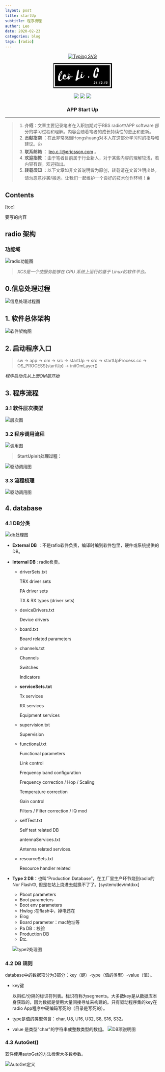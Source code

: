 ```yaml
---
layout: post
title: startUp
subtitle: 程序梳理
author: Leo
date: 2020-02-23
categories: blog
tags: [radio]
---
```


<center>

[![Typing SVG](https://readme-typing-svg.herokuapp.com?color=%23BF2D0C&size=16&center=%E7%9C%9F&vCenter=%E7%9C%9F&width=470&lines=Professionalism%EF%BC%8C+Respect%2C+Perseverance%EF%BC%8C+Integrity)](https://git.io/typing-svg)

</center>

<p align="center">

<a href="https://github.com/Leo-2019" target="_blank">
	<img src="https://github.com/Leo-2019/Picture/blob/main/pictures/logo/square_mid.jpg?raw=true" width=""/>
</a>

</p>

<p align="center">
  <a href="https://github.com/Leo-2019"><img src="https://img.shields.io/badge/Author-Leo-blue.svg"></a>
  <a href="https://www.ericsson.com"><img src="https://img.shields.io/badge/company-Ericssion-brightgreen.svg"></a>
  <a href="https://internal.ericsson.com/org/31580708?unit=31580708"><img src="https://img.shields.io/badge/Unit-RPCN_SWD_APP4-red.svg"></a>
</p>

<h3 align="center">APP Start Up</h3>

---

> 1. **介绍**：文章主要记录笔者在入职初期对于RBS radio中APP software 部分的学习过程和理解。内容会随着笔者的成长持续性的更正和更新。
> 2. **贡献指南** ：在此非常感谢Hongshuang对本人在这部分学习时的指导和建议。👍
> 3. **联系邮箱** ： leo.c.li@ericsson.com 。
> 4. **欢迎指教** ：由于笔者目前属于行业新人，对于某些内容的理解较浅，若内容有误，欢迎指出。
> 5. **转载须知** ：以下文章如非文首说明皆为原创，转载请在文首注明出处，请勿恶意抄袭/搬运。让我们一起维护一个良好的技术创作环境！⛽️

## Contents

[toc]

要写的内容


## radio 架构

### 功能域

![radio功能图](/pictures/Picture10.png)

> *XCS是一个使服务能够在 CPU 系统上运行的基于 Linux的软件平台。*


## 0.信息处理过程

![信息处理过程图](pictures/radio_architecture.png)

## 1. 软件总体架构

![软件架构图](/pictures/Picture0.png)

## 2. 启动程序入口

> sw -> app -> om -> src -> startUp -> src -> startUpProcess.cc -> OS_PROCESS(startUp) -> initOmLayer()

 *程序启动先从上面OM层开始*

## 3. 程序流程

### 3.1 软件层次模型

![层次图](/pictures/Picture1.png)

### 3.2 程序调用流程

![调用图](/pictures/Picture2.png)

> **StartUpinit处理过程：**

![驱动调用图](/pictures/Picture3.png)

### 3.3 流程梳理

![驱动调用图](/pictures/Picture8.png)

## 4. database

### 4.1 DB分类

![db处理图](/pictures/Picture4.png)

* **External DB** ：不是rafio软件负责，编译时编到软件包里，硬件或系统提供的DB。
* **Internal DB** : radio负责。
  
  * driverSets.txt

    TRX driver sets

    PA driver sets

    TX  & RX types (driver sets)

  * deviceDrivers.txt

    Device drivers  

  * board.txt
  
    Board related parameters

  * channels.txt
  
    Channels

    Switches

    Indicators

  * **serviceSets.txt**
  
    Tx services

    RX services

    Equipment services

  * supervision.txt
  
    Supervision

  * functional.txt
  
    Functional parameters

    Link control

    Frequency band configuration

    Frequency correction / Hop / Scaling

    Temperature correction

    Gain control

    Filters / Filter correction / IQ mod

  * selfTest.txt
  
    Self test related DB

    antennaServices.txt

    Antenna related services.

  * resourceSets.txt
  
    Resource handler related

* **Type 2 DB**：也叫“Production Database”，在工厂里生产环节烧到radio的Nor Flash中, 但是在站上烧进去就换不了了。[system/dev/mtdxx]
  * Pboot parameters
  * Boot parameters
  * Boot env parameters
  * Hwlog :在flash中，掉电还在
  * Elog
  * Board parameter：mac地址等
  * Pa DB：校验
  * Production DB
  * Etc.
  
  ![type2处理图](/pictures/Picture5.png)

### 4.2 DB 规则

database中的数据项分为3部分：key（键）-type（值的类型）-value（值）。

* key键
  
  以斜杠/分隔的标识符列表。标识符称为segments。大多数key是从数据库本身获取的，因为数据是使用大量间接寻址来构建的。只有驱动程序集的key在radio App程序中硬编码写死的（目录是写死的）。

* type是值的类型包含：char, U8, U16, U32, S8, S16, S32。
  
* value 是类型"char"的字符串或整数类型的数组。
 ![DB项说明图](/pictures/Picture6.png)

### 4.3 AutoGet()

软件使用autoGet的方法检索大多数参数。

 ![AutoGet定义](/pictures/Picture7.png)
